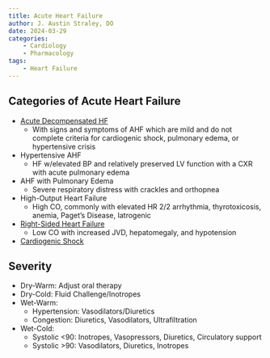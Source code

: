 ```yaml
---
title: Acute Heart Failure
author: J. Austin Straley, DO
date: 2024-03-29
categories:
    - Cardiology
    - Pharmacology
tags:
    - Heart Failure
---
```


## Categories of Acute Heart Failure
- [Acute Decompensated HF][1]
    - With signs and symptoms of AHF which are mild and do not complete criteria for cardiogenic shock, pulmonary edema, or hypertensive crisis
- Hypertensive AHF
    - HF w/elevated BP and relatively preserved LV function with a CXR with acute pulmonary edema
- AHF with Pulmonary Edema
    - Severe respiratory distress with crackles and orthopnea
- High-Output Heart Failure
    - High CO, commonly with elevated HR 2/2 arrhythmia, thyrotoxicosis, anemia, Paget’s Disease, Iatrogenic
- [Right-Sided Heart Failure][5]
    - Low CO with increased JVD, hepatomegaly, and hypotension
- [Cardiogenic Shock][6]

## Severity
- Dry-Warm: Adjust oral therapy
- Dry-Cold: Fluid Challenge/Inotropes
- Wet-Warm:
    - Hypertension: Vasodilators/Diuretics
    - Congestion: Diuretics, Vasodilators, Ultrafiltration
- Wet-Cold:
    - Systolic <90: Inotropes, Vasopressors, Diuretics, Circulatory support
    - Systolic >90: Vasodilators, Diuretics, Inotropes

[1]: /docs/im-guide/cards/heart-failure/acute-hf/acute-decompensated-hf.md
[5]: /docs/im-guide/cards/cardiac-critical-care/rv-failure.md
[6]: /docs/im-guide/cards/cardiac-critical-care/cardiogenic-shock.md
